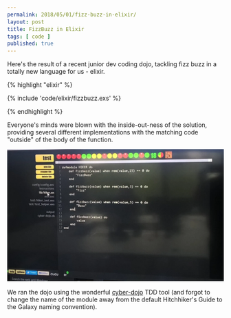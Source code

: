 ```yaml
---
permalink: 2018/05/01/fizz-buzz-in-elixir/
layout: post
title: FizzBuzz in Elixir
tags: [ code ]
published: true
---
```


Here's the result of a recent junior dev coding dojo, tackling fizz buzz in a totally new language for us - elixir.

{% highlight "elixir" %}

{% include 'code/elixir/fizzbuzz.exs' %}

{% endhighlight %}

Everyone's minds were blown with the inside-out-ness of the solution, providing several different implementations with 
the matching code "outside" of the body of the function. 

<img src="/img/posts/fizz-buzz-in-elixir/fizz-buzz-in-elixir.webp" alt="fizz buzz" class="u-max-full-width" />

We ran the dojo using the wonderful <a href="http://cyber-dojo.org">cyber-dojo</a> TDD tool (and forgot to change the name 
of the module away from the default Hitchhiker's Guide to the Galaxy naming convention). 
